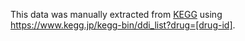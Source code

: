 This data was manually extracted from [KEGG](https://www.kegg.jp) using https://www.kegg.jp/kegg-bin/ddi_list?drug=[drug-id].
